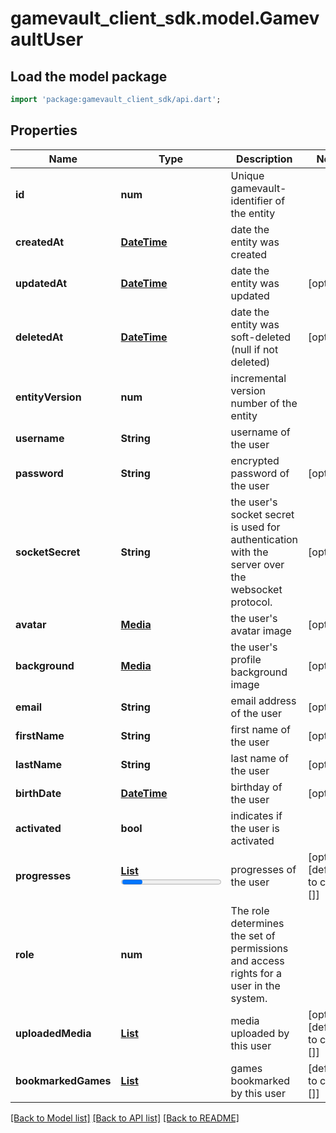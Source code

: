# gamevault_client_sdk.model.GamevaultUser

## Load the model package
```dart
import 'package:gamevault_client_sdk/api.dart';
```

## Properties
Name | Type | Description | Notes
------------ | ------------- | ------------- | -------------
**id** | **num** | Unique gamevault-identifier of the entity | 
**createdAt** | [**DateTime**](DateTime.md) | date the entity was created | 
**updatedAt** | [**DateTime**](DateTime.md) | date the entity was updated | [optional] 
**deletedAt** | [**DateTime**](DateTime.md) | date the entity was soft-deleted (null if not deleted) | [optional] 
**entityVersion** | **num** | incremental version number of the entity | 
**username** | **String** | username of the user | 
**password** | **String** | encrypted password of the user | [optional] 
**socketSecret** | **String** | the user's socket secret is used for authentication with the server over the websocket protocol. | [optional] 
**avatar** | [**Media**](Media.md) | the user's avatar image | [optional] 
**background** | [**Media**](Media.md) | the user's profile background image | [optional] 
**email** | **String** | email address of the user | [optional] 
**firstName** | **String** | first name of the user | [optional] 
**lastName** | **String** | last name of the user | [optional] 
**birthDate** | [**DateTime**](DateTime.md) | birthday of the user | [optional] 
**activated** | **bool** | indicates if the user is activated | 
**progresses** | [**List<Progress>**](Progress.md) | progresses of the user | [optional] [default to const []]
**role** | **num** | The role determines the set of permissions and access rights for a user in the system. | 
**uploadedMedia** | [**List<Media>**](Media.md) | media uploaded by this user | [optional] [default to const []]
**bookmarkedGames** | [**List<GamevaultGame>**](GamevaultGame.md) | games bookmarked by this user | [default to const []]

[[Back to Model list]](../README.md#documentation-for-models) [[Back to API list]](../README.md#documentation-for-api-endpoints) [[Back to README]](../README.md)


